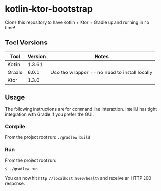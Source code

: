 # kotlin-ktor-bootstrap

Clone this repository to have Kotlin + Ktor + Gradle up and running in no time!

## Tool Versions

| Tool   | Version | Notes                                                                                          |
| ------ | ------- | ---------------------------------------------------------------------------------------------- |
| Kotlin | 1.3.61  |                                                                                                |
| Gradle | 6.0.1   | Use the wrapper -- no need to install locally                                                  |
| Ktor   | 1.3.0   | |                                                                                        |

## Usage

The following instructions are for command line interaction. IntelliJ has tight integration with Gradle if you prefer the GUI.

### Compile

From the project root run: `./gradlew build`

### Run

From the project root run:

```bash
$ ./gradlew run
```

You can now hit `http://localhost:8080/health` and receive an HTTP 200 response.
